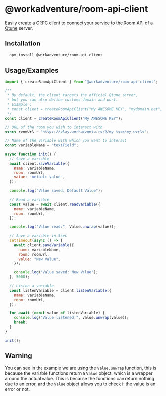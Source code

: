 
# @workadventure/room-api-client

Easily create a GRPC client to connect your service to the [Room API](https://github.com/thecodingmachine/workadventure/blob/master/docs/master/roomAPI.md) of a [Qtune](https://workadventu.re) server.


## Installation

```bash
  npm install @workadventure/room-api-client
```

## Usage/Examples

```javascript
import { createRoomApiClient } from "@workadventure/room-api-client";

/**
 * By default, the client targets the official Qtune server,
 * but you can also define customs domain and port.
 * Example :
 * const client = createRoomApiClient("My AWESOME KEY", "mydomain.net", "5221");
 */
const client = createRoomApiClient("My AWESOME KEY");

// URL of the room you wish to interact with
const roomUrl = "https://play.workadventu.re/@/my-team/my-world";

// Name of the variable with which you want to interact
const variableName = "textField";

async function init() {
  // Save a variable
  await client.saveVariable({
    name: variableName,
    room: roomUrl,
    value: "Default Value",
  });

  console.log("Value saved: Default Value");

  // Read a variable
  const value = await client.readVariable({
    name: variableName,
    room: roomUrl,
  });

  console.log("Value read:", Value.unwrap(value));

  // Save a variable in 5sec
  setTimeout(async () => {
    await client.saveVariable({
      name: variableName,
      room: roomUrl,
      value: "New Value",
    });

    console.log("Value saved: New Value");
  }, 5000);

  // Listen a variable
  const listenVariable = client.listenVariable({
    name: variableName,
    room: roomUrl,
  });

  for await (const value of listenVariable) {
    console.log("Value listened:", Value.unwrap(value));
    break;
  }
}

init();

```

## Warning

You can see in the example we are using the `Value.unwrap` function, this is because the variable functions return a `Value` object, which is a wrapper around the actual value. This is because the functions can return nothing due to an error, and the `Value` object allows you to check if the value is an error or not.
